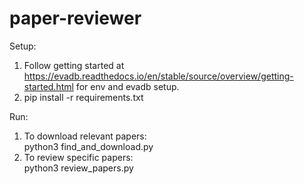 # paper-reviewer

Setup:
1. Follow getting started at https://evadb.readthedocs.io/en/stable/source/overview/getting-started.html for env and evadb setup.
2. pip install -r requirements.txt

Run:
1. To download relevant papers:\
python3 find_and_download.py
2. To review specific papers:\
python3 review_papers.py
